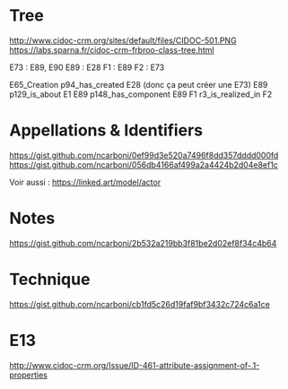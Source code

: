 # Tree

http://www.cidoc-crm.org/sites/default/files/CIDOC-501.PNG
https://labs.sparna.fr/cidoc-crm-frbroo-class-tree.html

E73 : E89, E90
E89 : E28
F1 : E89
F2 : E73

E65_Creation p94_has_created E28 (donc ça peut créer une E73)
E89 p129_is_about E1
E89 p148_has_component E89
F1 r3_is_realized_in F2

# Appellations & Identifiers

https://gist.github.com/ncarboni/0ef99d3e520a7496f8dd357dddd000fd
https://gist.github.com/ncarboni/056db4166af499a2a4424b2d04e8ef1c

Voir aussi : https://linked.art/model/actor

# Notes

https://gist.github.com/ncarboni/2b532a219bb3f81be2d02ef8f34c4b64

# Technique

https://gist.github.com/ncarboni/cb1fd5c26d19faf9bf3432c724c6a1ce

# E13

http://www.cidoc-crm.org/Issue/ID-461-attribute-assignment-of-.1-properties